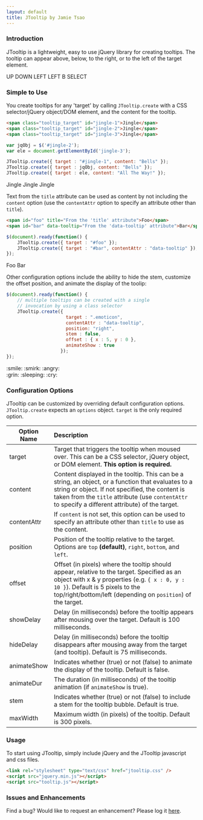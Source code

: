 ```yaml
---
layout: default
title: JTooltip by Jamie Tsao
---
```


### Introduction
JTooltip is a lightweight, easy to use jQuery library for creating tooltips.  The tooltip can appear above, below, to the right, or to the left of the target element.

<div class="example_row">
  <span class="tooltip_target" id="intro-1" data-tooltip="UP">UP</span>
  <span class="tooltip_target" id="intro-2" data-tooltip="DOWN">DOWN</span>
  <span class="tooltip_target" id="intro-3" data-tooltip="RIGHT">LEFT</span>
  <span class="tooltip_target" id="intro-4" data-tooltip="RIGHT">LEFT</span>
  <span class="tooltip_target" id="intro-5" data-tooltip="A">B</span>
  <span class="tooltip_target" id="intro-6" data-tooltip="START">SELECT</span>
</div>

### Simple to Use
You create tooltips for any 'target' by calling `JTooltip.create` with a CSS selector/jQuery object/DOM element, and the content for the tooltip.

```html
<span class="tooltip_target" id="jingle-1">Jingle</span>
<span class="tooltip_target" id="jingle-2">Jingle</span>
<span class="tooltip_target" id="jingle-3">Jingle</span>
```
```javascript
var jqObj = $('#jingle-2');
var ele = document.getElementById('jingle-3');

JTooltip.create({ target : "#jingle-1", content: "Bells" });
JTooltip.create({ target : jqObj, content: "Bells" });
JTooltip.create({ target : ele, content: "All The Way!" });
```

<div class="example_row">
  <span class="tooltip_target" id="jingle-1">Jingle</span>
  <span class="tooltip_target" id="jingle-2">Jingle</span>
  <span class="tooltip_target" id="jingle-3">Jingle</span>
</div>

Text from the `title` attribute can be used as content by not including the `content` option (use the `contentAttr` option to specify an attribute other than `title`).

```html
<span id="foo" title="From the 'title' attribute">Foo</span>
<span id="bar" data-tooltip="From the 'data-tooltip' attribute">Bar</span>
```
```javascript
$(document).ready(function() {
    JTooltip.create({ target : "#foo" });
    JTooltip.create({ target : "#bar", contentAttr : "data-tooltip" });
});
```

<div class="example_row">
    <span class="tooltip_target" id="foo" title="From the 'title' attribute">Foo</span>
    <span class="tooltip_target" id="bar" data-tooltip="From the 'data-tooltip' attribute">Bar</span>
</div>

Other configuration options include the ability to hide the stem, customize the offset position, and animate the display of the toolip:

```javascript
$(document).ready(function() {
    // multiple tooltips can be created with a single 
    // invocation by using a class selector
    JTooltip.create({ 
                      target : ".emoticon",        
                      contentAttr : "data-tooltip", 
                      position: "right", 
                      stem : false, 
                      offset : { x : 5, y : 0 }, 
                      animateShow : true 
                    });
});
```

<div class="example_row">
    <span class="tooltip_target span_3 emoticon" data-tooltip="&#58;smile &#58;">:smile:</span>
    <span class="tooltip_target span_3 emoticon" data-tooltip="&#58;smirk&#58;">:smirk:</span>
    <span class="tooltip_target span_3 emoticon" data-tooltip="&#58;angry &#58;">:angry:</span>
</div>
<div class="example_row">
    <span class="tooltip_target span_3 emoticon" data-tooltip="&#58;grin&#58;">:grin:</span>
    <span class="tooltip_target span_3 emoticon" data-tooltip="&#58;sleeping&#58;">:sleeping:</span>
    <span class="tooltip_target span_3 emoticon" data-tooltip="&#58;cry&#58;">:cry:</span>
</div>



### Configuration Options
JTooltip can be customized by overriding default configuration options.  `JTooltip.create` expects an `options` object.  `target` is the only required option.

Option Name | Description
----------- | :------------
target | Target that triggers the tooltip when moused over. This can be a CSS selector, jQuery object, or DOM element. **This option is required.** 
content | Content displayed in the tooltip. This can be a string, an object, or a function that evaluates to a string or object.  If not specified, the content is taken from the `title` attribute (use `contentAttr` to specify a different attribute) of the target.
contentAttr | If `content` is not set, this option can be used to specify an attribute other than `title` to use as the content.
position | Position of the tooltip relative to the target. Options are `top` **(default)**, `right`, `bottom`, and `left`.
offset | Offset (in pixels) where the tooltip should appear, relative to the target.  Specified as an object with x & y properties (e.g. `{ x : 0, y : 10 }`).  Default is 5 pixels to the top/right/bottom/left (depending on `position`) of the target.
showDelay | Delay (in milliseconds) before the tooltip appears after mousing over the target.  Default is 100 milliseconds.
hideDelay | Delay (in milliseconds) before the tooltip disappears after mousing away from the target (and tooltip).  Default is 75 milliseconds.
animateShow | Indicates whether (true) or not (false) to animate the display of the tooltip.  Default is false.
animateDur | The duration (in milliseconds) of the tooltip animation (if `animateShow` is true).
stem | Indicates whether (true) or not (false) to include a stem for the tooltip bubble.  Default is true.
maxWidth | Maximum width (in pixels) of the tooltip.  Default is 300 pixels.


### Usage
To start using JTooltip, simply include jQuery and the JTooltip javascript and css files.

```html
<link rel="stylesheet" type="text/css" href="jtooltip.css" />
<script src="jquery.min.js"></script>
<script src="tooltip.js"></script>
```

### Issues and Enhancements
Find a bug?  Would like to request an enhancement?  Please log it <a href="https://github.com/jamietsao/JTooltip/issues" target="_blank">here</a>.


<script tyoe="text/javascript">
    $(document).ready(function() {
        // Examples from Introduction
        JTooltip.create({ target : "#intro-1", contentAttr : "data-tooltip", position: "top" });
        JTooltip.create({ target : "#intro-2", contentAttr : "data-tooltip", position: "bottom" });
        JTooltip.create({ target : "#intro-3", contentAttr : "data-tooltip", position: "right" });
        JTooltip.create({ target : "#intro-4", contentAttr : "data-tooltip", position: "right" });
        JTooltip.create({ target : "#intro-5", contentAttr : "data-tooltip", position: "left" });
        JTooltip.create({ target : "#intro-6", contentAttr : "data-tooltip", position: "left" });
        // examples for 'Simple to Use'
        var jqObj = $('#jingle-2');
        var ele = document.getElementById('jingle-3');

        JTooltip.create({ target : "#jingle-1", content: "Bells" });
        JTooltip.create({ target : jqObj, content: "Bells" });
        JTooltip.create({ target : ele, content: "All The Way!" });

        JTooltip.create({ target : "#foo" });
        JTooltip.create({ target : "#bar", contentAttr : "data-tooltip" });

        JTooltip.create({ target : ".emoticon", contentAttr : "data-tooltip", position: "right", stem : false, offset : { x : 5, y : 0 }, animateShow : true });

    });
</script>